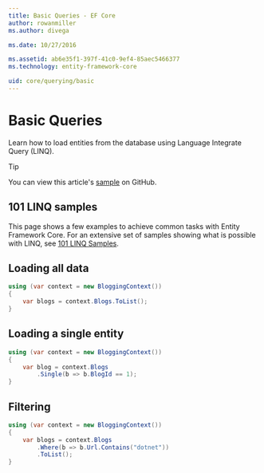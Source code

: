```yaml
---
title: Basic Queries - EF Core
author: rowanmiller
ms.author: divega

ms.date: 10/27/2016

ms.assetid: ab6e35f1-397f-41c0-9ef4-85aec5466377
ms.technology: entity-framework-core

uid: core/querying/basic
---
```

# Basic Queries

Learn how to load entities from the database using Language Integrate Query (LINQ).

> [!TIP]  
> You can view this article's [sample](https://github.com/aspnet/EntityFramework.Docs/tree/master/samples/core/Querying) on GitHub.

## 101 LINQ samples

This page shows a few examples to achieve common tasks with Entity Framework Core. For an extensive set of samples showing what is possible with LINQ, see [101 LINQ Samples](https://code.msdn.microsoft.com/101-LINQ-Samples-3fb9811b).

## Loading all data

<!-- [!code-csharp[Main](samples/core/Querying/Querying/Basics/Sample.cs)] -->
``` csharp
using (var context = new BloggingContext())
{
    var blogs = context.Blogs.ToList();
}
```

## Loading a single entity

<!-- [!code-csharp[Main](samples/core/Querying/Querying/Basics/Sample.cs)] -->
``` csharp
using (var context = new BloggingContext())
{
    var blog = context.Blogs
        .Single(b => b.BlogId == 1);
}
```

## Filtering

<!-- [!code-csharp[Main](samples/core/Querying/Querying/Basics/Sample.cs)] -->
``` csharp
using (var context = new BloggingContext())
{
    var blogs = context.Blogs
        .Where(b => b.Url.Contains("dotnet"))
        .ToList();
}
```
